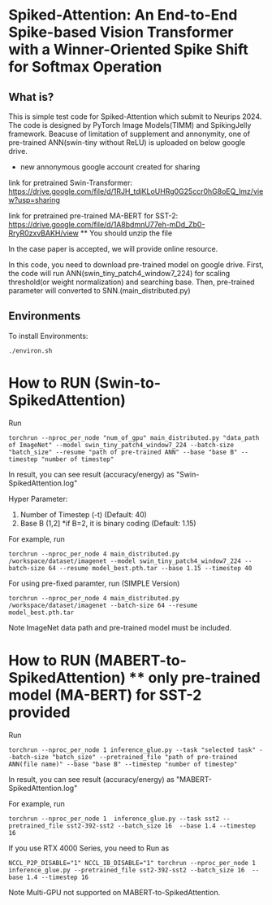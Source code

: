 # Spiked-Attention: An End-to-End Spike-based Vision Transformer with a Winner-Oriented Spike Shift for Softmax Operation
## What is?
This is simple test code for Spiked-Attention which submit to Neurips 2024.
The code is designed by PyTorch Image Models(TIMM) and SpikingJelly framework.
Beacuse of limitation of supplement and annonymity, one of pre-trained ANN(swin-tiny without ReLU) is uploaded on below google drive. 
* new annonymous google account created for sharing 

link for pretrained Swin-Transformer: https://drive.google.com/file/d/1RJH_tdjKLoUHRg0G25ccr0hG8oEQ_lmz/view?usp=sharing

link for pretrained pre-trained MA-BERT for SST-2: https://drive.google.com/file/d/1A8bdmnU77eh-mDd_Zb0-RryR0zxvBAKH/view 
** You should unzip the file 


In the case paper is accepted, we will provide online resource.

In this code, you need to download pre-trained model on google drive.
First, the code will run ANN(swin_tiny_patch4_window7_224) for scaling threshold(or weight normalization) and searching base.
Then, pre-trained parameter will converted to SNN.(main_distributed.py)

## Environments
To install Environments:

```
./environ.sh
```


# How to RUN (Swin-to-SpikedAttention)


Run
```
torchrun --nproc_per_node "num_of_gpu" main_distributed.py "data_path of ImageNet" --model swin_tiny_patch4_window7_224 --batch-size "batch_size" --resume "path of pre-trained ANN" --base "base B" --timestep "number of timestep"
```

In result, you can see result (accuracy/energy) as "Swin-SpikedAttention.log"

Hyper Parameter:
1. Number of Timestep (-t)   (Default: 40)
2. Base B (1,2] *if B=2, it is binary coding (Default: 1.15)


For example, run
```
torchrun --nproc_per_node 4 main_distributed.py /workspace/dataset/imagenet --model swin_tiny_patch4_window7_224 --batch-size 64 --resume model_best.pth.tar --base 1.15 --timestep 40
```

For using pre-fixed paramter, run (SIMPLE Version)
```
torchrun --nproc_per_node 4 main_distributed.py /workspace/dataset/imagenet --batch-size 64 --resume model_best.pth.tar 
```
Note ImageNet data path and pre-trained model must be included.

# How to RUN (MABERT-to-SpikedAttention) ** only pre-trained model (MA-BERT) for SST-2 provided
Run
```
torchrun --nproc_per_node 1 inference_glue.py --task "selected task" --batch-size "batch_size" --pretrained_file "path of pre-trained ANN(file name)" --base "base B" --timestep "number of timestep"
```
In result, you can see result (accuracy/energy) as "MABERT-SpikedAttention.log"

For example, run
```
torchrun --nproc_per_node 1  inference_glue.py --task sst2 --pretrained_file sst2-392-sst2 --batch_size 16  --base 1.4 --timestep 16
```

If you use RTX 4000 Series, you need to Run as
```
NCCL_P2P_DISABLE="1" NCCL_IB_DISABLE="1" torchrun --nproc_per_node 1  inference_glue.py --pretrained_file sst2-392-sst2 --batch_size 16  --base 1.4 --timestep 16
```

Note Multi-GPU not supported on MABERT-to-SpikedAttention.

 
